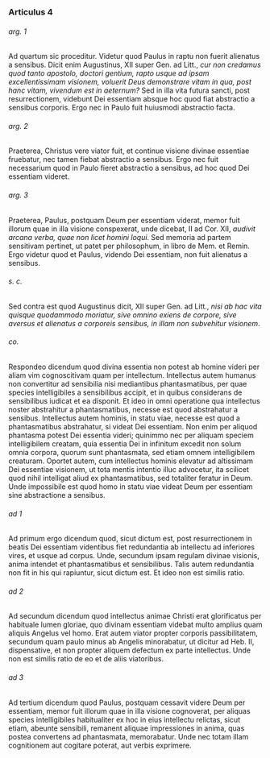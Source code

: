 ### Articulus 4

###### arg. 1
Ad quartum sic proceditur. Videtur quod Paulus in raptu non fuerit alienatus a sensibus. Dicit enim Augustinus, XII super Gen. ad Litt., *cur non credamus quod tanto apostolo, doctori gentium, rapto usque ad ipsam excellentissimam visionem, voluerit Deus demonstrare vitam in qua, post hanc vitam, vivendum est in aeternum?* Sed in illa vita futura sancti, post resurrectionem, videbunt Dei essentiam absque hoc quod fiat abstractio a sensibus corporis. Ergo nec in Paulo fuit huiusmodi abstractio facta.

###### arg. 2
Praeterea, Christus vere viator fuit, et continue visione divinae essentiae fruebatur, nec tamen fiebat abstractio a sensibus. Ergo nec fuit necessarium quod in Paulo fieret abstractio a sensibus, ad hoc quod Dei essentiam videret.

###### arg. 3
Praeterea, Paulus, postquam Deum per essentiam viderat, memor fuit illorum quae in illa visione conspexerat, unde dicebat, II ad Cor. XII, *audivit arcana verba, quae non licet homini loqui*. Sed memoria ad partem sensitivam pertinet, ut patet per philosophum, in libro de Mem. et Remin. Ergo videtur quod et Paulus, videndo Dei essentiam, non fuit alienatus a sensibus.

###### s. c.
Sed contra est quod Augustinus dicit, XII super Gen. ad Litt., *nisi ab hac vita quisque quodammodo moriatur, sive omnino exiens de corpore, sive aversus et alienatus a corporeis sensibus, in illam non subvehitur visionem*.

###### co.
Respondeo dicendum quod divina essentia non potest ab homine videri per aliam vim cognoscitivam quam per intellectum. Intellectus autem humanus non convertitur ad sensibilia nisi mediantibus phantasmatibus, per quae species intelligibiles a sensibilibus accipit, et in quibus considerans de sensibilibus iudicat et ea disponit. Et ideo in omni operatione qua intellectus noster abstrahitur a phantasmatibus, necesse est quod abstrahatur a sensibus. Intellectus autem hominis, in statu viae, necesse est quod a phantasmatibus abstrahatur, si videat Dei essentiam. Non enim per aliquod phantasma potest Dei essentia videri; quinimmo nec per aliquam speciem intelligibilem creatam, quia essentia Dei in infinitum excedit non solum omnia corpora, quorum sunt phantasmata, sed etiam omnem intelligibilem creaturam. Oportet autem, cum intellectus hominis elevatur ad altissimam Dei essentiae visionem, ut tota mentis intentio illuc advocetur, ita scilicet quod nihil intelligat aliud ex phantasmatibus, sed totaliter feratur in Deum. Unde impossibile est quod homo in statu viae videat Deum per essentiam sine abstractione a sensibus.

###### ad 1
Ad primum ergo dicendum quod, sicut dictum est, post resurrectionem in beatis Dei essentiam videntibus fiet redundantia ab intellectu ad inferiores vires, et usque ad corpus. Unde, secundum ipsam regulam divinae visionis, anima intendet et phantasmatibus et sensibilibus. Talis autem redundantia non fit in his qui rapiuntur, sicut dictum est. Et ideo non est similis ratio.

###### ad 2
Ad secundum dicendum quod intellectus animae Christi erat glorificatus per habituale lumen gloriae, quo divinam essentiam videbat multo amplius quam aliquis Angelus vel homo. Erat autem viator propter corporis passibilitatem, secundum quam paulo minus ab Angelis minorabatur, ut dicitur ad Heb. II, dispensative, et non propter aliquem defectum ex parte intellectus. Unde non est similis ratio de eo et de aliis viatoribus.

###### ad 3
Ad tertium dicendum quod Paulus, postquam cessavit videre Deum per essentiam, memor fuit illorum quae in illa visione cognoverat, per aliquas species intelligibiles habitualiter ex hoc in eius intellectu relictas, sicut etiam, abeunte sensibili, remanent aliquae impressiones in anima, quas postea convertens ad phantasmata, memorabatur. Unde nec totam illam cognitionem aut cogitare poterat, aut verbis exprimere.

